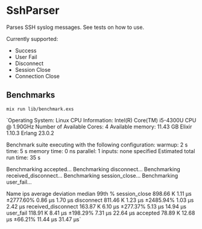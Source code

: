 # SshParser

Parses SSH syslog messages.
See tests on how to use.

Currently supported:
  - Success
  - User Fail
  - Disconnect
  - Session Close
  - Connection Close

## Benchmarks

`mix run lib/benchmark.exs`

`Operating System: Linux
CPU Information: Intel(R) Core(TM) i5-4300U CPU @ 1.90GHz
Number of Available Cores: 4
Available memory: 11.43 GB
Elixir 1.10.3
Erlang 23.0.2

Benchmark suite executing with the following configuration:
warmup: 2 s
time: 5 s
memory time: 0 ns
parallel: 1
inputs: none specified
Estimated total run time: 35 s

Benchmarking accepted...
Benchmarking disconnect...
Benchmarking received_disconnect...
Benchmarking session_close...
Benchmarking user_fail...

Name                          ips        average  deviation         median         99th %
session_close            898.66 K        1.11 μs  ±2777.60%        0.86 μs        1.70 μs
disconnect               811.46 K        1.23 μs  ±2485.94%        1.03 μs        2.42 μs
received_disconnect      163.87 K        6.10 μs   ±277.37%        5.13 μs       14.94 μs
user_fail                118.91 K        8.41 μs   ±198.29%        7.31 μs       22.64 μs
accepted                  78.89 K       12.68 μs    ±66.21%       11.44 μs       31.47 μs`
